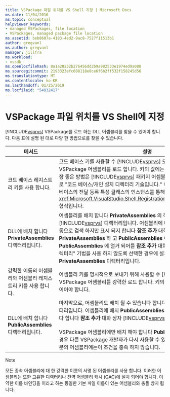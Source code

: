 ```yaml
---
title: VSPackage 파일 위치를 VS Shell 지정 | Microsoft Docs
ms.date: 11/04/2016
ms.topic: conceptual
helpviewer_keywords:
- managed VSPackages, file location
- VSPackages, managed package file location
ms.assetid: beb8607a-4183-4ed2-9ac8-7527f11513b1
author: gregvanl
ms.author: gregvanl
manager: jillfra
ms.workload:
- vssdk
ms.openlocfilehash: 8a1a28232b276456dd2b9a982533e1974ed9a088
ms.sourcegitcommit: 2193323efc608118e0ce6f6b2ff532f158245d56
ms.translationtype: MT
ms.contentlocale: ko-KR
ms.lasthandoff: 01/25/2019
ms.locfileid: "54932417"
---
```

# <a name="specifying-vspackage-file-location-to-the-vs-shell"></a>VSPackage 파일 위치를 VS Shell에 지정
[!INCLUDE[vsprvs](../../code-quality/includes/vsprvs_md.md)] VSPackage를 로드 하는 DLL 어셈블리를 찾을 수 있어야 합니다. 다음 표에 설명 된 대로 다양 한 방법으로를 찾을 수 있습니다.  


| 메서드 | 설명 |
| - | - |
| 코드 베이스 레지스트리 키를 사용 합니다. | 코드 베이스 키를 사용할 수 [!INCLUDE[vsprvs](../../code-quality/includes/vsprvs_md.md)] 모든 정규화 된 파일 경로에서 VSPackage 어셈블리를 로드 합니다. 키의 값에는 dll 파일 경로 여야 합니다. 이 가장 좋은 방법은 [!INCLUDE[vsprvs](../../code-quality/includes/vsprvs_md.md)] 패키지 어셈블리를 로드 합니다. 이 기술은 때때로 "코드 베이스/개인 설치 디렉터리 기술입니다." 이라고 등록 하는 동안 값의 코드 베이스의 전달 등록 특성 클래스의 인스턴스를 통해 여 <xref:Microsoft.VisualStudio.Shell.RegistrationAttribute.RegistrationContext> 형식입니다. |
| DLL에 배치 합니다 **PrivateAssemblies** 디렉터리입니다. | 어셈블리를 배치 합니다 **PrivateAssemblies** 의 하위 디렉터리를 [!INCLUDE[vsprvs](../../code-quality/includes/vsprvs_md.md)] 디렉터리입니다. 어셈블리에 배치 **PrivateAssemblies** 는 자동으로 검색 하지만 표시 되지 합니다 **참조 추가** 대화 상자. 차이점 **PrivateAssemblies** 하 고 **PublicAssemblies** 어셈블리는에 **PublicAssemblies** 에 열거 되어를 **참조 추가**  대화 상자. "코드 베이스/개인 설치 디렉터리" 기법을 사용 하지 않도록 선택한 경우에 설치 해야 합니다 **PrivateAssemblies** 디렉터리입니다. |
| 강력한 이름의 어셈블리와 어셈블리 레지스트리 키를 사용 합니다. | 어셈블리 키를 명시적으로 보내기 위해 사용할 수 [!INCLUDE[vsprvs](../../code-quality/includes/vsprvs_md.md)] 라는 VSPackage 어셈블리를 강력한 로드 합니다. 키의 값에는 어셈블리의 강력한 이름 이어야 합니다. |
| DLL에 배치 합니다 **PublicAssemblies** 디렉터리입니다. | 마지막으로, 어셈블리도 배치 될 수 있습니다 합니다 **PublicAssemblies** 하위 디렉터리입니다. 어셈블리에 배치 **PublicAssemblies** 는 자동으로 검색 및에 나타납니다 합니다 **참조 추가** 대화 상자 [!INCLUDE[vsprvs](../../code-quality/includes/vsprvs_md.md)]합니다.<br /><br /> VSPackage 어셈블리에만 배치 해야 합니다 **PublicAssemblies** 디렉터리가 있을 경우 다른 VSPackage 개발자가 다시 사용할 수 있는 구성 요소를 관리 합니다. 대부분의 어셈블리에는이 조건을 충족 하지 않습니다. |

> [!NOTE]
>  모든 종속 어셈블리에 대 한 강력한 이름의 서명 된 어셈블리를 사용 합니다. 이러한 어셈블리는 또한 고유한 디렉터리나 전역 어셈블리 캐시 (GAC)에 설치 되어야 합니다. 이 약한 이름 바인딩을 이라고 하는 동일한 기본 파일 이름이 있는 어셈블리와 충돌 방지 됩니다.